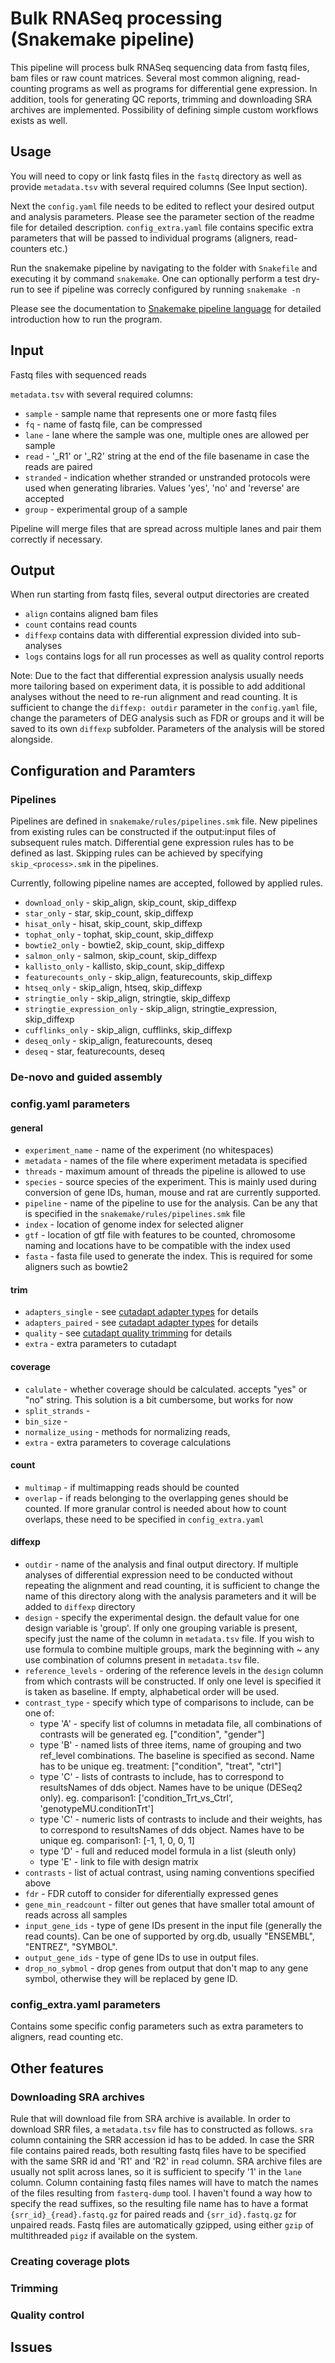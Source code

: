 # Bulk RNASeq processing (Snakemake pipeline)

This pipeline will process bulk RNASeq sequencing data from fastq files, bam
files or raw count matrices. Several most common aligning, read-counting programs
as well as programs for differential gene expression. In addition, tools for generating
QC reports, trimming and downloading SRA archives are implemented. Possibility of
defining simple custom workflows exists as well.

## Usage
You will need to copy or link fastq files in the `fastq` directory as well as provide
`metadata.tsv` with several required columns (See Input section).

Next the `config.yaml` file needs to be edited to reflect your desired output and
analysis parameters. Please see the parameter section of the readme file for detailed
description. `config_extra.yaml` file contains specific extra parameters that will be
passed to individual programs (aligners, read-counters etc.)

Run the snakemake pipeline by navigating to the folder with `Snakefile` and executing
it by command `snakemake`. One can optionally perform a test dry-run to see if pipeline
was correcly configured by running `snakemake -n`

Please see the documentation to [Snakemake pipeline language](https://snakemake.github.io/)
for detailed introduction how to run the program.

## Input
Fastq files with sequenced reads

`metadata.tsv` with several required columns:
- `sample` - sample name that represents one or more fastq files
- `fq` - name of fastq file, can be compressed
- `lane` - lane where the sample was one, multiple ones are allowed per sample
- `read` - '_R1' or '_R2' string at the end of the file basename in case the reads are paired
- `stranded` - indication whether stranded or unstranded protocols were used when
generating libraries. Values 'yes', 'no' and 'reverse' are accepted
- `group` - experimental group of a sample

Pipeline will merge files that are spread across multiple lanes and pair them correctly if necessary.

## Output
When run starting from fastq files, several output directories are created
- `align` contains aligned bam files
- `count` contains read counts
- `diffexp` contains data with differential expression divided into sub-analyses
- `logs` contains logs for all run processes as well as quality control reports

Note: Due to the fact that differential expression analysis usually needs more tailoring
based on experiment data, it is possible to add additional analyses without the need
to re-run alignment and read counting. It is sufficient to change the `diffexp: outdir`
parameter in the `config.yaml` file, change the parameters of DEG analysis such as
FDR or groups and it will be saved to its own `diffexp` subfolder. Parameters of the
analysis will be stored alongside.

## Configuration and Paramters

### Pipelines
Pipelines are defined in `snakemake/rules/pipelines.smk` file. New pipelines from
existing rules can be constructed if the output:input files of subsequent rules match.
Differential gene expression rules has to be defined as last. Skipping rules can be
achieved by specifying `skip_<process>.smk` in the pipelines.

Currently, following pipeline names are accepted, followed by applied rules.
 - `download_only` - skip_align, skip_count, skip_diffexp
 - `star_only` - star, skip_count, skip_diffexp
 - `hisat_only` - hisat, skip_count, skip_diffexp
 - `tophat_only` - tophat, skip_count, skip_diffexp
 - `bowtie2_only` - bowtie2, skip_count, skip_diffexp
 - `salmon_only` - salmon, skip_count, skip_diffexp
 - `kallisto_only` - kallisto, skip_count, skip_diffexp
 - `featurecounts_only` - skip_align, featurecounts, skip_diffexp
 - `htseq_only` - skip_align, htseq, skip_diffexp
 - `stringtie_only` - skip_align, stringtie, skip_diffexp
 - `stringtie_expression_only` - skip_align, stringtie_expression, skip_diffexp
 - `cufflinks_only` - skip_align, cufflinks, skip_diffexp
 - `deseq_only` - skip_align, featurecounts, deseq
 - `deseq` - star, featurecounts, deseq

### De-novo and guided assembly

### config.yaml parameters

#### general
- `experiment_name` - name of the experiment (no whitespaces)
- `metadata` - names of the file where experiment metadata is specified
- `threads` - maximum amount of threads the pipeline is allowed to use
- `species` - source species of the experiment. This is mainly used during conversion of gene IDs, human, mouse and rat are currently supported.
- `pipeline` - name of the pipeline to use for the analysis. Can be any that is specified in the `snakemake/rules/pipelines.smk` file
- `index` - location of genome index for selected aligner
- `gtf` - location of gtf file with features to be counted, chromosome naming and locations have to be compatible with the index used
- `fasta` - fasta file used to generate the index. This is required for some aligners such as bowtie2

#### trim

- `adapters_single` - see [cutadapt adapter types](https://cutadapt.readthedocs.io/en/stable/guide.html#adapter-types) for details
- `adapters_paired` - see [cutadapt adapter types](https://cutadapt.readthedocs.io/en/stable/guide.html#adapter-types) for details
- `quality` - see [cutadapt quality trimming](https://cutadapt.readthedocs.io/en/stable/guide.html#quality-trimming) for details
- `extra` - extra parameters to cutadapt


####  coverage
- `calulate` - whether coverage should be calculated. accepts "yes" or "no" string. This solution is a bit cumbersome, but works for now
- `split_strands` -
- `bin_size` -
- `normalize_using` - methods for normalizing reads,
- `extra` - extra parameters to coverage calculations

#### count
- `multimap` - if multimapping reads should be counted
- `overlap` - if reads belonging to the overlapping genes should be counted. If more granular control is needed about how to count overlaps, these need to be specified in `config_extra.yaml`

#### diffexp

- `outdir` - name of the analysis and final output directory. If multiple analyses of differential expression need to be conducted without repeating the alignment and read counting, it is sufficient to change the name of this directory along with the analysis parameters and it will be added to `diffexp` directory
- `design` - specify the experimental design. the default value for one design variable is 'group'. If only one grouping variable is present, specify just the name of the column in `metadata.tsv` file. If you wish to use formula to combine multiple groups, mark the beginning with ~ any use combination of columns present in `metadata.tsv` file.
- `reference_levels` - ordering of the reference levels in the `design` column from which contrasts will be constructed. If only one level is specified it is taken as baseline. If empty, alphabetical order will be used.
- `contrast_type` - specify which type of comparisons to include, can be one of:
  - type 'A' - specify list of columns in metadata file, all combinations of
contrasts will be generated
eg. ["condition", "gender"]
  - type 'B' - named lists of three items, name of grouping and two ref_level
combinations. The baseline is specified as second. Name has to be unique
eg. treatment: ["condition", "treat", "ctrl"]
  - type 'C' - lists of contrasts to include, has to correspond
to resultsNames of dds object. Names have to be unique (DESeq2 only).
eg. comparison1: ['condition_Trt_vs_Ctrl', 'genotypeMU.conditionTrt']
  - type 'C' - numeric lists of contrasts to include and their weights,
has to correspond to resultsNames of dds object. Names have to be unique
eg. comparison1: [-1, 1, 0, 0, 1]
  - type 'D' - full and reduced model formula in a list (sleuth only)
  - type 'E' - link to file with design matrix
- `contrasts` - list of actual contrast, using naming conventions specified above
- `fdr` - FDR cutoff to consider for diferentially expressed genes
- `gene_min_readcount` - filter out genes that have smaller total amount of reads across all samples
- `input_gene_ids` - type of gene IDs present in the input file (generally the read counts). Can be one of supported by org.db, usually "ENSEMBL", "ENTREZ", "SYMBOL".
- `output_gene_ids` - type of gene IDs to use in output files.
- `drop_no_sybmol` - drop genes from output that don't map to any gene symbol, otherwise they will be replaced by gene ID.




### config_extra.yaml parameters
Contains some specific config parameters such as extra parameters to aligners, read counting etc.



## Other features

### Downloading SRA archives
Rule that will download file from SRA archive is available. In order to download SRR files, a `metadata.tsv` file has to constructed as follows. `sra` column containing the SRR accession id has to be added. In case the SRR file contains paired reads, both resulting fastq files have to be specified with the same SRR id and 'R1' and 'R2' in `read` column. SRA archive files are usually not split across lanes, so it is sufficient to specify '1' in the `lane` column. Column containing fastq files names will have to match the names of the files resulting from `fasterq-dump` tool. I haven't found a way how to specify the read suffixes, so the resulting
file name has to have a format `{srr_id}_{read}.fastq.gz` for paired reads and `{srr_id}.fastq.gz` for unpaired reads. Fastq files are automatically gzipped, using either `gzip` of multithreaded `pigz` if available on the system.

### Creating coverage plots

### Trimming

### Quality control

## Issues

